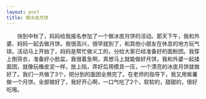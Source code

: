 ```yaml
---
layout: post
title: 做冰皮月饼
---
```



　　快到中秋了，妈妈给我报名参加了一个做冰皮月饼的活动。那天下午，我和外婆、妈妈一起去做月饼。我很高兴，很早就到了，和其他小朋友在休息的地方玩气球。活动马上开始了，妈妈是帮忙做义工的，分给大家已经准备好的面粉团。我穿上倒背衣，准备好小脸盆，我很着急啊，真想马上就能做好月饼。我和外婆一起揉面团，就像玩橡皮泥一样，放上陷，弄好后用模具一压，一个漂亮的冰皮月饼就做好了。我们一共做了3个，把分到的面团全用完了。在老师的指导下，我又用紫薯做一个月饼。全部做好了，我好开心啊，一口气吃了2个，软软的，甜甜的，很好吃哦。    

